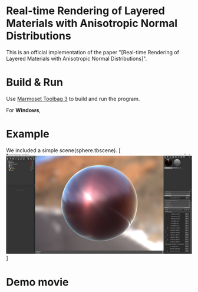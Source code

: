 Real-time Rendering of Layered Materials with Anisotropic Normal Distributions
===

This is an official implementation of the paper "[Real-time Rendering of Layered Materials with Anisotropic Normal Distributions]".

# Build & Run

Use [Marmoset Toolbag 3](https://marmoset.co/toolbag/) to build and run the program.

For **Windows**, 

# Example

We included a simple scene(sphere.tbscene).
[![](./figs/example.png)]

# Demo movie


